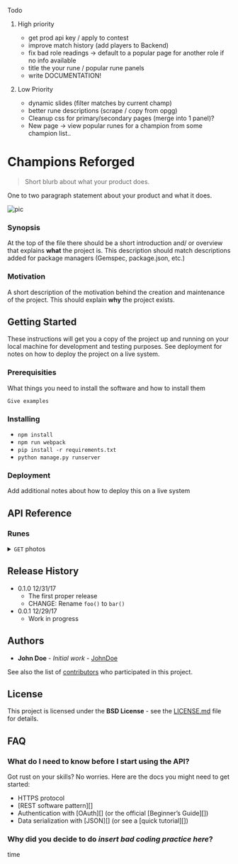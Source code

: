 Todo
1) High priority
    * get prod api key / apply to contest
    * improve match history (add players to Backend)
    * fix bad role readings -> default to a popular page for another role if no info available
    * title the your rune / popular rune panels
    * write DOCUMENTATION!

2) Low Priority
    * dynamic slides (filter matches by current champ)
    * better rune descriptions (scrape / copy from opgg)
    * Cleanup css for primary/secondary pages (merge into 1 panel)?
    * New page -> view popular runes for a champion from some champion list..

# Champions Reforged
> Short blurb about what your product does.

One to two paragraph statement about your product and what it does.

![pic](header.png)

### Synopsis

At the top of the file there should be a short introduction and/ or overview that explains **what** the project is. This description should match descriptions added for package managers (Gemspec, package.json, etc.)

### Motivation

A short description of the motivation behind the creation and maintenance of the project. This should explain **why** the project exists.

## Getting Started

These instructions will get you a copy of the project up and running on your local machine for development and testing purposes. See deployment for notes on how to deploy the project on a live system.

### Prerequisities

What things you need to install the software and how to install them

```
Give examples
```

### Installing


* `npm install`
* `npm run webpack`
* `pip install -r requirements.txt`
* `python manage.py runserver`

### Deployment

Add additional notes about how to deploy this on a live system

## API Reference

### Runes
<details>
  <summary><code>GET</code> photos</summary>
   
**Request body**
``` json
{
  "a": "popular",
  "b": "b
}
```

**Response**
``` json
{
  "feature": "popular",
  "filters": {
      "category": false,
      "exclude": false
  },
  "current_page": 1,
  "total_pages": 250,
  "total_items": 5000
}
```
</details>

## Release History

* 0.1.0 12/31/17
    * The first proper release
    * CHANGE: Rename `foo()` to `bar()`
* 0.0.1 12/29/17
    * Work in progress

## Authors

* **John Doe** - *Initial work* - [JohnDoe](https://github.com/JohnDoe)

See also the list of [contributors](https://github.com/your/project/contributors) who participated in this project.

## License

This project is licensed under the **BSD License** - see the [LICENSE.md](LICENSE.md) file for details.


## FAQ
### What do I need to know before I start using the API?
Got rust on your skills? No worries. Here are the docs you might need to get started:

- HTTPS protocol
- [REST software pattern][]
- Authentication with [OAuth][] (or the official [Beginner’s Guide][])
- Data serialization with [JSON][] (or see a [quick tutorial][])

### Why did you decide to do *insert bad coding practice here*?
time
